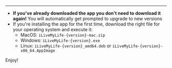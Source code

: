 <!-- PUT MORE INFO ABOUT CHANGES IN THIS RELEASE HERE -->


<!-- NOTE: LEAVE THE BELOW TEXT ALONE -->
----
- **If you've already downloaded the app you don't need to download it again!** You will automatically get prompted to upgrade to new versions
- If you're installing the app for the first time, download the right file for your operating system and execute it:
  - MacOS: `iLiveMyLife-{version}-mac.zip`
  - Windows: `iLiveMyLife-{version}.exe`
  - Linux: `iLiveMyLife-{version}_amd64.deb` or `iLiveMyLife-{version}-x86_64.AppImage`

Enjoy!

